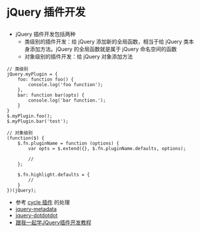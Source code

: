 jQuery 插件开发
==========

## 
* jQuery 插件开发包括两种
    - 类级别的插件开发：给 jQuery 添加新的全局函数，相当于给 jQuery 类本身添加方法。jQuery 的全局函数就是属于 jQuery 命名空间的函数
    - 对象级别的插件开发：给 jQuery 对象添加方法
```
// 类级别
jQuery.myPlugin = {
    foo: function foo() {
        console.log('foo function');
    },
    bar: function bar(opts) {
        console.log('bar function.');
    }
}
$.myPlugin.foo();
$.myPlugin.bar('test');

// 对象级别
(function($) {
    $.fn.pluginName = function (options) {
        var opts = $.extend({}, $.fn.pluginName.defaults, options);

        //
    };

    $.fn.highlight.defaults = {
        // 
    }
})(jQuery);
```
* 参考 [cycle 插件](https://github.com/malsup/cycle) 的处理
* [jquery-metadata](https://github.com/jquery-archive/jquery-metadata)
* [jquery-dotdotdot](https://github.com/FrDH/jQuery.dotdotdot)
* [跟我一起学JQuery插件开发教程](http://www.poluoluo.com/jzxy/201204/163035.html)